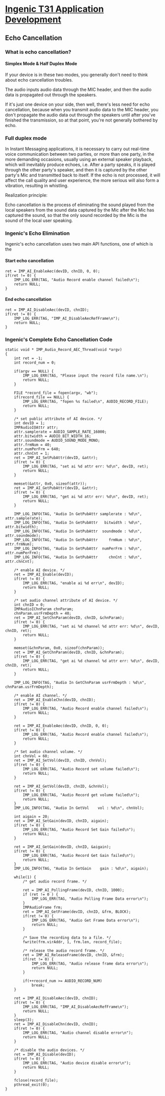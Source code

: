 # [Ingenic T31 Application Development][toc]

Echo Cancellation
-----------------

### What is echo cancellation?

#### Simplex Mode & Half Duplex Mode

If your device is in these two modes, you generally don't need to think about echo cancellation troubles.

The audio inputs audio data through the MIC header, and then the audio data is propagated out through the speakers.

If it's just one device on your side, then well, there's less need for echo cancellation,
because when you transmit audio data to the MIC header, you don't propagate the audio data
out through the speakers until after you've finished the transmission, so at that point,
you're not generally bothered by echo.

### Full duplex mode

In Instant Messaging applications, it is necessary to carry out real-time voice communication between two parties,
or more than one party, in the more demanding occasions, usually using an external speaker playback, which will
inevitably produce echoes, i.e. After a party speaks, it is played through the other party's speaker, and then
it is captured by the other party's Mic and transmitted back to itself. If the echo is not processed, it will
affect the call quality and user experience, the more serious will also form a vibration, resulting in whistling.

Realization principle:

Echo cancellation is the process of eliminating the sound played from the local speakers from the sound data
captured by the Mic after the Mic has captured the sound, so that the only sound recorded by the Mic is the
sound of the local user speaking.


### Ingenic's Echo Elimination

Ingenic's echo cancellation uses two main API functions, one of which is the

#### Start echo cancellation

```
ret = IMP_AI_EnableAec(devID, chnID, 0, 0);
if(ret != 0) {
    IMP_LOG_ERR(TAG, "Audio Record enable channel failed\n");
    return NULL;
}
```

#### End echo cancellation

```
ret = IMP_AI_DisableAec(devID, chnID);
if(ret != 0) {
    IMP_LOG_ERR(TAG, "IMP_AI_DisableAecRefFrame\n");
    return NULL;
}
```

### Ingenic's Complete Echo Cancellation Code

```
static void * IMP_Audio_Record_AEC_Thread(void *argv)
{
    int ret = -1;
    int record_num = 0;

    if(argv == NULL) {
        IMP_LOG_ERR(TAG, "Please input the record file name.\n");
        return NULL;
    }

    FILE *record_file = fopen(argv, "wb");
    if(record_file == NULL) {
        IMP_LOG_ERR(TAG, "fopen %s failed\n", AUDIO_RECORD_FILE);
        return NULL;
    }

    /* set public attribute of AI device. */
    int devID = 1;
    IMPAudioIOAttr attr;
    attr.samplerate = AUDIO_SAMPLE_RATE_16000;
    attr.bitwidth = AUDIO_BIT_WIDTH_16;
    attr.soundmode = AUDIO_SOUND_MODE_MONO;
    attr.frmNum = 40;
    attr.numPerFrm = 640;
    attr.chnCnt = 1;
    ret = IMP_AI_SetPubAttr(devID, &attr);
    if(ret != 0) {
        IMP_LOG_ERR(TAG, "set ai %d attr err: %d\n", devID, ret);
        return NULL;
    }

    memset(&attr, 0x0, sizeof(attr));
    ret = IMP_AI_GetPubAttr(devID, &attr);
    if(ret != 0) {
        IMP_LOG_ERR(TAG, "get ai %d attr err: %d\n", devID, ret);
        return NULL;
    }

    IMP_LOG_INFO(TAG, "Audio In GetPubAttr samplerate : %d\n", attr.samplerate);
    IMP_LOG_INFO(TAG, "Audio In GetPubAttr   bitwidth : %d\n", attr.bitwidth);
    IMP_LOG_INFO(TAG, "Audio In GetPubAttr  soundmode : %d\n", attr.soundmode);
    IMP_LOG_INFO(TAG, "Audio In GetPubAttr     frmNum : %d\n", attr.frmNum);
    IMP_LOG_INFO(TAG, "Audio In GetPubAttr  numPerFrm : %d\n", attr.numPerFrm);
    IMP_LOG_INFO(TAG, "Audio In GetPubAttr     chnCnt : %d\n", attr.chnCnt);

    /* enable AI device. */
    ret = IMP_AI_Enable(devID);
    if(ret != 0) {
        IMP_LOG_ERR(TAG, "enable ai %d err\n", devID);
        return NULL;
    }

    /* set audio channel attribute of AI device. */
    int chnID = 0;
    IMPAudioIChnParam chnParam;
    chnParam.usrFrmDepth = 40;
    ret = IMP_AI_SetChnParam(devID, chnID, &chnParam);
    if(ret != 0) {
        IMP_LOG_ERR(TAG, "set ai %d channel %d attr err: %d\n", devID, chnID, ret);
        return NULL;
    }

    memset(&chnParam, 0x0, sizeof(chnParam));
    ret = IMP_AI_GetChnParam(devID, chnID, &chnParam);
    if(ret != 0) {
        IMP_LOG_ERR(TAG, "get ai %d channel %d attr err: %d\n", devID, chnID, ret);
        return NULL;
    }

    IMP_LOG_INFO(TAG, "Audio In GetChnParam usrFrmDepth : %d\n", chnParam.usrFrmDepth);

    /* enable AI channel. */
    ret = IMP_AI_EnableChn(devID, chnID);
    if(ret != 0) {
        IMP_LOG_ERR(TAG, "Audio Record enable channel failed\n");
        return NULL;
    }

    ret = IMP_AI_EnableAec(devID, chnID, 0, 0);
    if(ret != 0) {
        IMP_LOG_ERR(TAG, "Audio Record enable channel failed\n");
        return NULL;
    }

    /* Set audio channel volume. */
    int chnVol = 60;
    ret = IMP_AI_SetVol(devID, chnID, chnVol);
    if(ret != 0) {
        IMP_LOG_ERR(TAG, "Audio Record set volume failed\n");
        return NULL;
    }

    ret = IMP_AI_GetVol(devID, chnID, &chnVol);
    if(ret != 0) {
        IMP_LOG_ERR(TAG, "Audio Record get volume failed\n");
        return NULL;
    }
    IMP_LOG_INFO(TAG, "Audio In GetVol    vol : %d\n", chnVol);

    int aigain = 20;
    ret = IMP_AI_SetGain(devID, chnID, aigain);
    if(ret != 0) {
        IMP_LOG_ERR(TAG, "Audio Record Set Gain failed\n");
        return NULL;
    }

    ret = IMP_AI_GetGain(devID, chnID, &aigain);
    if(ret != 0) {
        IMP_LOG_ERR(TAG, "Audio Record Get Gain failed\n");
        return NULL;
    }
    IMP_LOG_INFO(TAG, "Audio In GetGain    gain : %d\n", aigain);

    while(1) {
        /* get audio record frame. */

        ret = IMP_AI_PollingFrame(devID, chnID, 1000);
        if (ret != 0 ) {
            IMP_LOG_ERR(TAG, "Audio Polling Frame Data error\n");
        }
        IMPAudioFrame frm;
        ret = IMP_AI_GetFrame(devID, chnID, &frm, BLOCK);
        if(ret != 0) {
            IMP_LOG_ERR(TAG, "Audio Get Frame Data error\n");
            return NULL;
        }

        /* Save the recording data to a file. */
        fwrite(frm.virAddr, 1, frm.len, record_file);

        /* release the audio record frame. */
        ret = IMP_AI_ReleaseFrame(devID, chnID, &frm);
        if(ret != 0) {
            IMP_LOG_ERR(TAG, "Audio release frame data error\n");
            return NULL;
        }

        if(++record_num >= AUDIO_RECORD_NUM)
            break;
    }

    ret = IMP_AI_DisableAec(devID, chnID);
    if(ret != 0) {
        IMP_LOG_ERR(TAG, "IMP_AI_DisableAecRefFrame\n");
        return NULL;
    }
    sleep(3);
    ret = IMP_AI_DisableChn(devID, chnID);
    if(ret != 0) {
        IMP_LOG_ERR(TAG, "Audio channel disable error\n");
        return NULL;
    }

    /* disable the audio devices. */
    ret = IMP_AI_Disable(devID);
    if(ret != 0) {
        IMP_LOG_ERR(TAG, "Audio device disable error\n");
        return NULL;
    }

    fclose(record_file);
    pthread_exit(0);
}
```

[toc]: index.md

